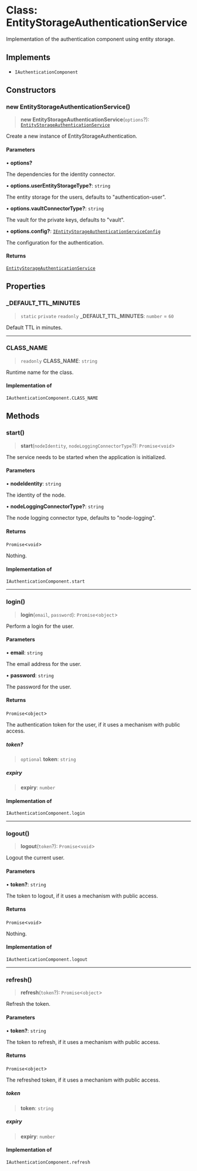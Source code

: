# Class: EntityStorageAuthenticationService

Implementation of the authentication component using entity storage.

## Implements

- `IAuthenticationComponent`

## Constructors

### new EntityStorageAuthenticationService()

> **new EntityStorageAuthenticationService**(`options`?): [`EntityStorageAuthenticationService`](EntityStorageAuthenticationService.md)

Create a new instance of EntityStorageAuthentication.

#### Parameters

• **options?**

The dependencies for the identity connector.

• **options.userEntityStorageType?**: `string`

The entity storage for the users, defaults to "authentication-user".

• **options.vaultConnectorType?**: `string`

The vault for the private keys, defaults to "vault".

• **options.config?**: [`IEntityStorageAuthenticationServiceConfig`](../interfaces/IEntityStorageAuthenticationServiceConfig.md)

The configuration for the authentication.

#### Returns

[`EntityStorageAuthenticationService`](EntityStorageAuthenticationService.md)

## Properties

### \_DEFAULT\_TTL\_MINUTES

> `static` `private` `readonly` **\_DEFAULT\_TTL\_MINUTES**: `number` = `60`

Default TTL in minutes.

***

### CLASS\_NAME

> `readonly` **CLASS\_NAME**: `string`

Runtime name for the class.

#### Implementation of

`IAuthenticationComponent.CLASS_NAME`

## Methods

### start()

> **start**(`nodeIdentity`, `nodeLoggingConnectorType`?): `Promise`\<`void`\>

The service needs to be started when the application is initialized.

#### Parameters

• **nodeIdentity**: `string`

The identity of the node.

• **nodeLoggingConnectorType?**: `string`

The node logging connector type, defaults to "node-logging".

#### Returns

`Promise`\<`void`\>

Nothing.

#### Implementation of

`IAuthenticationComponent.start`

***

### login()

> **login**(`email`, `password`): `Promise`\<`object`\>

Perform a login for the user.

#### Parameters

• **email**: `string`

The email address for the user.

• **password**: `string`

The password for the user.

#### Returns

`Promise`\<`object`\>

The authentication token for the user, if it uses a mechanism with public access.

##### token?

> `optional` **token**: `string`

##### expiry

> **expiry**: `number`

#### Implementation of

`IAuthenticationComponent.login`

***

### logout()

> **logout**(`token`?): `Promise`\<`void`\>

Logout the current user.

#### Parameters

• **token?**: `string`

The token to logout, if it uses a mechanism with public access.

#### Returns

`Promise`\<`void`\>

Nothing.

#### Implementation of

`IAuthenticationComponent.logout`

***

### refresh()

> **refresh**(`token`?): `Promise`\<`object`\>

Refresh the token.

#### Parameters

• **token?**: `string`

The token to refresh, if it uses a mechanism with public access.

#### Returns

`Promise`\<`object`\>

The refreshed token, if it uses a mechanism with public access.

##### token

> **token**: `string`

##### expiry

> **expiry**: `number`

#### Implementation of

`IAuthenticationComponent.refresh`
